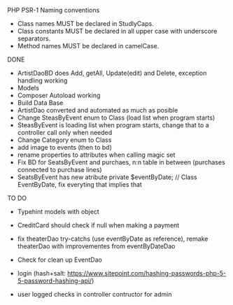 PHP PSR-1 Naming conventions

- Class names MUST be declared in StudlyCaps.
- Class constants MUST be declared in all upper case with underscore separators.
- Method names MUST be declared in camelCase.

DONE

- ArtistDaoBD does Add, getAll, Update(edit) and Delete, exception handling working
- Models
- Composer Autoload working
- Build Data Base
- ArtistDao converted and automated as much as posible
- Change SteasByEvent enum to Class (load list when program starts)
- SteasByEvent is loading list when program starts, change that to a controller call only when needed
- Change Category enum to Class
- add image to events (then to bd)
- rename properties to attributes when calling magic set
- Fix BD for SeatsByEvent and purchaes, n:n table in between (purchases connected to purchase lines)
- SeatsByEvent has new atribute private $eventByDate; // Class EventByDate, fix everyting that implies that

TO DO

- Typehint models with object
- CreditCard should check if null when making a payment

- fix theaterDao try-catchs (use eventByDate as reference), remake theaterDao with improvementes from eventByDateDao

- Check for clean up EventDao


- login (hash+salt: https://www.sitepoint.com/hashing-passwords-php-5-5-password-hashing-api/)
- user logged checks in controller contructor for admin

 
